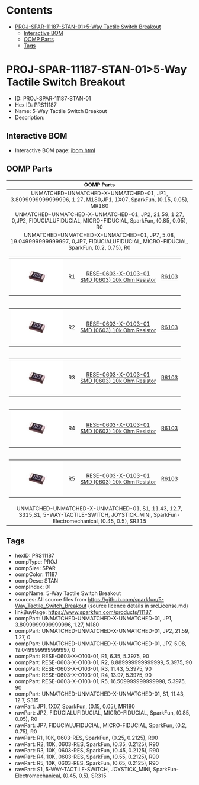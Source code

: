 



Contents
========

* [PROJ-SPAR-11187-STAN-01>5-Way Tactile Switch Breakout](#proj-spar-11187-stan-015-way-tactile-switch-breakout)
	* [Interactive BOM](#interactive-bom)
	* [OOMP Parts](#oomp-parts)
	* [Tags](#tags)

# PROJ-SPAR-11187-STAN-01>5-Way Tactile Switch Breakout

- ID: PROJ-SPAR-11187-STAN-01
- Hex ID: PRS11187
- Name: 5-Way Tactile Switch Breakout
- Description: 

## Interactive BOM

- Interactive BOM page: [ibom.html](kicad/bom/ibom.html)

## OOMP Parts
  

|OOMP Parts|
| :---: |
|UNMATCHED-UNMATCHED-X-UNMATCHED-01, JP1, 3.8099999999999996, 1.27, M180,JP1, 1X07, SparkFun, (0.15, 0.05), MR180|
|UNMATCHED-UNMATCHED-X-UNMATCHED-01, JP2, 21.59, 1.27, 0,JP2, FIDUCIALUFIDUCIAL, MICRO-FIDUCIAL, SparkFun, (0.85, 0.05), R0|
|UNMATCHED-UNMATCHED-X-UNMATCHED-01, JP7, 5.08, 19.049999999999997, 0,JP7, FIDUCIALUFIDUCIAL, MICRO-FIDUCIAL, SparkFun, (0.2, 0.75), R0|
|<table><tr><td>![RESE-0603-X-O103-01](https://raw.githubusercontent.com/oomlout/oomlout_OOMP_parts/main/RESE-0603-X-O103-01/image_140.jpg)</td><td> R1</td><td>[RESE-0603-X-O103-01<br>SMD (0603) 10k Ohm Resistor](https://github.com/oomlout/oomlout_OOMP_parts/tree/main/RESE-0603-X-O103-01/)</td><td>[R6103](https://github.com/oomlout/oomlout_OOMP_parts/tree/main/RESE-0603-X-O103-01/)</td></tr></table>|
|<table><tr><td>![RESE-0603-X-O103-01](https://raw.githubusercontent.com/oomlout/oomlout_OOMP_parts/main/RESE-0603-X-O103-01/image_140.jpg)</td><td> R2</td><td>[RESE-0603-X-O103-01<br>SMD (0603) 10k Ohm Resistor](https://github.com/oomlout/oomlout_OOMP_parts/tree/main/RESE-0603-X-O103-01/)</td><td>[R6103](https://github.com/oomlout/oomlout_OOMP_parts/tree/main/RESE-0603-X-O103-01/)</td></tr></table>|
|<table><tr><td>![RESE-0603-X-O103-01](https://raw.githubusercontent.com/oomlout/oomlout_OOMP_parts/main/RESE-0603-X-O103-01/image_140.jpg)</td><td> R3</td><td>[RESE-0603-X-O103-01<br>SMD (0603) 10k Ohm Resistor](https://github.com/oomlout/oomlout_OOMP_parts/tree/main/RESE-0603-X-O103-01/)</td><td>[R6103](https://github.com/oomlout/oomlout_OOMP_parts/tree/main/RESE-0603-X-O103-01/)</td></tr></table>|
|<table><tr><td>![RESE-0603-X-O103-01](https://raw.githubusercontent.com/oomlout/oomlout_OOMP_parts/main/RESE-0603-X-O103-01/image_140.jpg)</td><td> R4</td><td>[RESE-0603-X-O103-01<br>SMD (0603) 10k Ohm Resistor](https://github.com/oomlout/oomlout_OOMP_parts/tree/main/RESE-0603-X-O103-01/)</td><td>[R6103](https://github.com/oomlout/oomlout_OOMP_parts/tree/main/RESE-0603-X-O103-01/)</td></tr></table>|
|<table><tr><td>![RESE-0603-X-O103-01](https://raw.githubusercontent.com/oomlout/oomlout_OOMP_parts/main/RESE-0603-X-O103-01/image_140.jpg)</td><td> R5</td><td>[RESE-0603-X-O103-01<br>SMD (0603) 10k Ohm Resistor](https://github.com/oomlout/oomlout_OOMP_parts/tree/main/RESE-0603-X-O103-01/)</td><td>[R6103](https://github.com/oomlout/oomlout_OOMP_parts/tree/main/RESE-0603-X-O103-01/)</td></tr></table>|
|UNMATCHED-UNMATCHED-X-UNMATCHED-01, S1, 11.43, 12.7, S315,S1, 5-WAY-TACTILE-SWITCH, JOYSTICK_MINI, SparkFun-Electromechanical, (0.45, 0.5), SR315|

## Tags

- hexID: PRS11187
- oompType: PROJ
- oompSize: SPAR
- oompColor: 11187
- oompDesc: STAN
- oompIndex: 01
- oompName: 5-Way Tactile Switch Breakout
- sources: All source files from https://github.com/sparkfun/5-Way_Tactile_Switch_Breakout (source licence details in srcLicense.md)
- linkBuyPage: https://www.sparkfun.com/products/11187
- oompPart: UNMATCHED-UNMATCHED-X-UNMATCHED-01, JP1, 3.8099999999999996, 1.27, M180
- oompPart: UNMATCHED-UNMATCHED-X-UNMATCHED-01, JP2, 21.59, 1.27, 0
- oompPart: UNMATCHED-UNMATCHED-X-UNMATCHED-01, JP7, 5.08, 19.049999999999997, 0
- oompPart: RESE-0603-X-O103-01, R1, 6.35, 5.3975, 90
- oompPart: RESE-0603-X-O103-01, R2, 8.889999999999999, 5.3975, 90
- oompPart: RESE-0603-X-O103-01, R3, 11.43, 5.3975, 90
- oompPart: RESE-0603-X-O103-01, R4, 13.97, 5.3975, 90
- oompPart: RESE-0603-X-O103-01, R5, 16.509999999999998, 5.3975, 90
- oompPart: UNMATCHED-UNMATCHED-X-UNMATCHED-01, S1, 11.43, 12.7, S315
- rawPart: JP1, 1X07, SparkFun, (0.15, 0.05), MR180
- rawPart: JP2, FIDUCIALUFIDUCIAL, MICRO-FIDUCIAL, SparkFun, (0.85, 0.05), R0
- rawPart: JP7, FIDUCIALUFIDUCIAL, MICRO-FIDUCIAL, SparkFun, (0.2, 0.75), R0
- rawPart: R1, 10K, 0603-RES, SparkFun, (0.25, 0.2125), R90
- rawPart: R2, 10K, 0603-RES, SparkFun, (0.35, 0.2125), R90
- rawPart: R3, 10K, 0603-RES, SparkFun, (0.45, 0.2125), R90
- rawPart: R4, 10K, 0603-RES, SparkFun, (0.55, 0.2125), R90
- rawPart: R5, 10K, 0603-RES, SparkFun, (0.65, 0.2125), R90
- rawPart: S1, 5-WAY-TACTILE-SWITCH, JOYSTICK_MINI, SparkFun-Electromechanical, (0.45, 0.5), SR315
